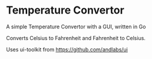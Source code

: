 Temperature Convertor
==========

A simple Temperature Convertor with a GUI, written in Go

Converts Celsius to Fahrenheit and Fahrenheit to Celsius.


Uses ui-toolkit from https://github.com/andlabs/ui
